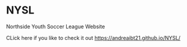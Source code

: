 # NYSL
Northside Youth Soccer League Website 

CLick here if you like to check it out 
https://andreaibt21.github.io/NYSL/
